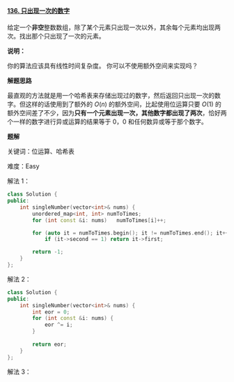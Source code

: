 #### [136. 只出现一次的数字](https://leetcode.cn/problems/single-number/)

给定一个**非空**整数数组，除了某个元素只出现一次以外，其余每个元素均出现两次。找出那个只出现了一次的元素。

**说明：**

你的算法应该具有线性时间复杂度。 你可以不使用额外空间来实现吗？

**解题思路**

最直观的方法就是用一个哈希表来存储出现过的数字，然后返回只出现一次的数字。但这样的话使用到了额外的 $O(n)$ 的额外空间，比起使用位运算只要 $O(1)$ 的额外空间差了不少，因为**只有一个元素出现一次，其他数字都出现了两次**，恰好两个一样的数字进行异或运算的结果等于 0，0 和任何数异或等于那个数字。

**题解**

关键词：位运算、哈希表

难度：Easy

解法 1：

```c++
class Solution {
public:
    int singleNumber(vector<int>& nums) {
        unordered_map<int, int> numToTimes;
        for (int const &i: nums)   numToTimes[i]++;

        for (auto it = numToTimes.begin(); it != numToTimes.end(); it++)
            if (it->second == 1) return it->first;

        return -1;
    }
};
```

解法 2：

```c++
class Solution {
public:
    int singleNumber(vector<int>& nums) {
        int eor = 0;
        for (int const &i: nums) {
            eor ^= i;
        }
        
        return eor;
    }
};
```

解法 3：

```c++

```

